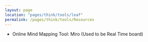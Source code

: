 ```yaml
---
layout: page
location: "pages/think/tools/leaf"
permalink: /pages/think/tools/Resources
---
```


- Online Mind Mapping Tool: Miro (Used to be Real Time board)